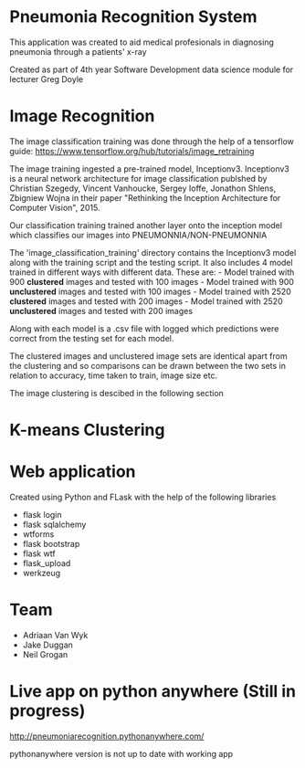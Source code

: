 # Pneumonia Recognition System
This application was created to aid medical profesionals in diagnosing pneumonia through a patients' x-ray

Created as part of 4th year Software Development data science module for lecturer Greg Doyle

# Image Recognition

The image classification training was done through the help of a tensorflow guide: https://www.tensorflow.org/hub/tutorials/image_retraining

The image training ingested a pre-trained model, Inceptionv3. Inceptionv3 is a neural network 
architecture for image classification publshed by Christian Szegedy, Vincent Vanhoucke, Sergey Ioffe, Jonathon Shlens, Zbigniew Wojna
in their paper "Rethinking the Inception Architecture for Computer Vision", 2015.

Our classification training trained another layer onto the inception model which classifies our images into PNEUMONNIA/NON-PNEUMONNIA

The 'image_classification_training' directory contains the Inceptionv3 model along with the training script and the testing script.
It also includes 4 model trained in different ways with different data.
These are:
	- Model trained with 900 **clustered** images and tested with 100 images
	- Model trained with 900 **unclustered** images and tested with 100 images
	- Model trained with 2520 **clustered** images and tested with 200 images
	- Model trained with 2520 **unclustered** images and tested with 200 images
	
Along with each model is a .csv file with logged which predictions were correct from the testing set for each model.

The clustered images and unclustered image sets are identical apart from the clustering and so comparisons can be drawn
between the two sets in relation to accuracy, time taken to train, image size etc.

The image clustering is descibed in the following section 

# K-means Clustering 

# Web application 
Created using Python and FLask with the help of the following libraries
- flask login
- flask sqlalchemy
- wtforms
- flask bootstrap
- flask wtf
- flask_upload
- werkzeug

# Team 
- Adriaan Van Wyk
- Jake Duggan
- Neil Grogan

# Live app on python anywhere (Still in progress)
http://pneumoniarecognition.pythonanywhere.com/

pythonanywhere version is not up to date with working app
